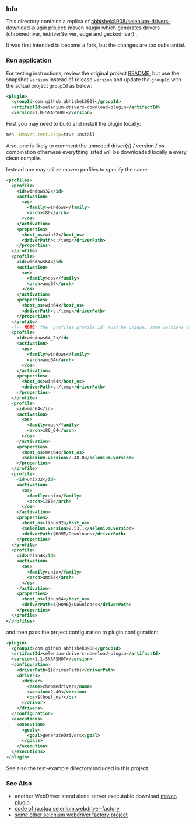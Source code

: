 ### Info

This directory contains a replica of [abhishek8908/selenium-drivers-download-plugin](https://github.com/abhishek8908/selenium-drivers-download-plugin)
project:
maven plugin which generates drivers (chromedriver, iedriverServer, edge and geckodriver) .

It was first intended to become a fork, but the changes are too substantial.

### Run application

For testing instructions, review the original project [README](https://github.com/abhishek8908/selenium-drivers-download-plugin/blob/master/README.md),
but use the snapshot `version` instead of release `version` and update the `groupId` with the actual project `groupId`
as below:
```xml
<plugin>
  <groupId>com.github.abhishek8908</groupId>
  <artifactId>selenium-drivers-download-plugin</artifactId>
  <version>1.0-SNAPSHOT</version>
```

First you may need to build and install the plugin locally:
```sh
mvn -Dmaven.test.skip=true install
```

Also, one is likely to comment the unneded driver(s) / version / os combination otherwise everything listed will be downloaded locally a every clean compile.

Instead one may utilize maven profiles to specify the same:
```xml
<profiles>
  <profile>
    <id>windows32</id>
    <activation>
      <os>
        <family>windows</family>
        <arch>x86</arch>
      </os>
    </activation>
    <properties>
      <host_os>win32</host_os>
      <driverPath>c:/temp</driverPath>
    </properties>
  </profile>
  <profile>
    <id>windows64</id>
    <activation>
      <os>
        <family>dos</family>
        <arch>amd64</arch>
      </os>
    </activation>
    <properties>
      <host_os>win64</host_os>
      <driverPath>c:/temp</driverPath>
    </properties>
  </profile>
  <!-- NOTE: the `profiles.profile.id` must be unique, some versions of Windows OS identify themselves to maven as windows or as dos -->
  <profile>
    <id>windows64_2</id>
    <activation>
      <os>
        <family>windows</family>
        <arch>amd64</arch>
      </os>
    </activation>
    <properties>
      <host_os>win64</host_os>
      <driverPath>c:/temp</driverPath>
    </properties>
  </profile>
  <profile>
    <id>mac64</id>
    <activation>
      <os>
        <family>mac</family>
        <arch>x86_64</arch>
      </os>
    </activation>
    <properties>
      <host_os>mac64</host_os>
      <selenium.version>2.48.0</selenium.version>
    </properties>
  </profile>
  <profile>
    <id>unix32</id>
    <activation>
      <os>
        <family>unix</family>
        <arch>i386</arch>
      </os>
    </activation>
    <properties>
      <host_os>linux32</host_os>
      <selenium.version>2.53.1</selenium.version>
      <driverPath>$HOME/Downloads</driverPath>
    </properties>
  </profile>
  <profile>
    <id>unix64</id>
    <activation>
      <os>
        <family>unix</family>
        <arch>amd64</arch>
      </os>
    </activation>
    <properties>
      <host_os>linux64</host_os>
      <driverPath>${HOME}/Downloads</driverPath>
    </properties>
  </profile>
</profiles>
```
and then pass the project configuration to plugin configuration:
```xml
<plugin>
  <groupId>com.github.abhishek8908</groupId>
  <artifactId>selenium-drivers-download-plugin</artifactId>
  <version>1.1-SNAPSHOT</version>
  <configuration>
    <driverPath>${driverPath}</driverPath>
    <drivers>
      <driver>
        <name>chromedriver</name>
        <version>2.40</version>
        <os>${host_os}</os>
      </driver>
    </drivers>
  </configuration>
  <executions>
    <execution>
      <goals>
        <goal>generateDrivers</goal>
      </goals>
    </execution>
  </executions>
</plugin>
```
See also the test-example directory included in this project.


### See Also

  * another WebDriver stand alone server executable download [maven plugin](https://github.com/Ardesco/driver-binary-downloader-maven-plugin)
  * [code of ru.stqa.selenium.webdriver-factory](https://github.com/barancev/webdriver-factory)
  * [some other selenium webdriver factory project](https://github.com/jflorez/webdriver-factory)
